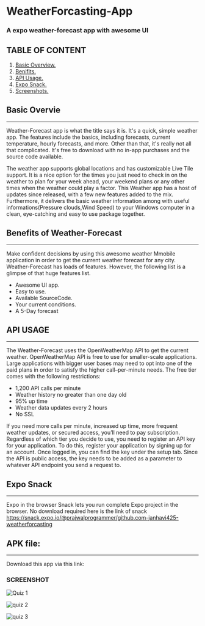 # WeatherForcasting-App
### A expo weather-forecast app with awesome UI
## TABLE OF CONTENT
1. [Basic Overview. ](#BASIC_OVERVIEW)
2. [Benifits. ](#BENIFITS)
3. [API Usage. ](#API_Usage)
4. [Expo Snack. ](#Expo_snack)
5. [Screenshots. ](#Screenshots)
<a name="BASIC_OVERVIEW"></a>
## Basic Overvie
***
Weather-Forecast app is what the title says it is. It's a quick, simple weather app. The features include the basics, including forecasts, current temperature, hourly forecasts, and more. Other than that, it's really not all that complicated. It's free to download with no in-app purchases and the source code available.

The weather app supports global locations and has customizable Live Tile support. It is a nice option for the times you just need to check in on the weather to plan for your week ahead, your weekend plans or any other times when the weather could play a factor. This Weather app has a host of updates since released, with a few new features added to the mix. Furthermore, it delivers the basic weather information among with useful informations(Pressure clouds,Wind Speed) to your Windows computer in a clean, eye-catching and easy to use package together.
<a name="BENIFITS"></a>
## Benefits of Weather-Forecast
***
Make confident decisions by using this awesome weather Mmobile application in order to get the current weather forecast for any city. Weather-Forecast has loads of features. However, the following list is a glimpse of that huge features list.
- Awesome UI app.
- Easy to use.
- Available SourceCode.
- Your current conditions.
- A 5-Day forecast

<a name="API_Usage"></a>
## API USAGE
***
The Weather-Forecast uses the OpenWeatherMap API to get the current weather. OpenWeatherMap API is free to use for smaller-scale applications. Large applications with bigger user bases may need to opt into one of the paid plans in order to satisfy the higher call–per-minute needs. The free tier comes with the following restrictions:
- 1,200 API calls per minute
- Weather history no greater than one day old
- 95% up time
- Weather data updates every 2 hours
- No SSL

If you need more calls per minute, increased up time, more frequent weather updates, or secured access, you’ll need to pay subscription. Regardless of which tier you decide to use, you need to register an API key for your application. To do this, register your application by signing up for an account. Once logged in, you can find the key under the setup tab. Since the API is public access, the key needs to be added as a parameter to whatever API endpoint you send a request to.

<a name="Expo_snack"></a>
## Expo Snack
***
Expo in the browser
Snack lets you run complete Expo project in the browser. No download required
here is the link of snack
https://snack.expo.io/@prajwalprogrammer/github.com-janhavi425-weatherforcasting

## APK file:
***
Download this app via this link:



<a name="Screenshots"></a>
### SCREENSHOT

![Quiz 1](https://user-images.githubusercontent.com/76836929/116201782-8331bb80-a757-11eb-90be-19656502ff70.jpeg)

![quiz 2](https://user-images.githubusercontent.com/76836929/116201794-86c54280-a757-11eb-8fdc-0ce3d94f1160.jpeg)

![quiz 3](https://user-images.githubusercontent.com/76836929/116201831-8fb61400-a757-11eb-92c0-c6cb4abb1a05.jpeg)


